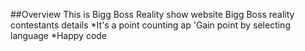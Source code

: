##Overview
This is Bigg Boss Reality show website
Bigg Boss reality contestants details
*It's a point counting ap 'Gain point by selecting language *Happy code